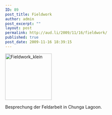 ```yaml
---
ID: 89
post_title: Fieldwork
author: admin
post_excerpt: ""
layout: post
permalink: http://aud.li/2009/11/16/fieldwork/
published: true
post_date: 2009-11-16 18:39:15
---
```


<p style="text-align: left;"><a href="http://aud.li/wp-content/uploads/2009/11/Fieldwork_klein.jpg"><img class="size-thumbnail wp-image-88 alignleft" title="Fieldwork_klein" src="http://aud.li/wp-content/uploads/2009/11/Fieldwork_klein-150x150.jpg" alt="Fieldwork_klein" width="150" height="150" /></a></p>

<p style="text-align: left;">Besprechung der Feldarbeit in Chunga Lagoon.</p>
